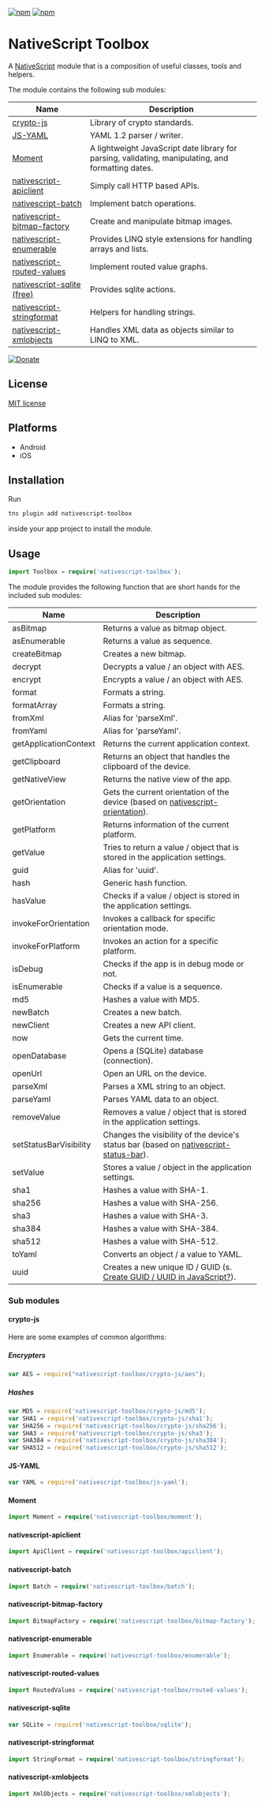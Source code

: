 [![npm](https://img.shields.io/npm/v/nativescript-toolbox.svg)](https://www.npmjs.com/package/nativescript-toolbox)
[![npm](https://img.shields.io/npm/dt/nativescript-toolbox.svg?label=npm%20downloads)](https://www.npmjs.com/package/nativescript-toolbox)

# NativeScript Toolbox

A [NativeScript](https://nativescript.org/) module that is a composition of useful classes, tools and helpers.

The module contains the following sub modules:

| Name | Description |
| ---- | --------- |
| [crypto-js](https://github.com/brix/crypto-js) | Library of crypto standards. |
| [JS-YAML](https://github.com/nodeca/js-yaml) | YAML 1.2 parser / writer. |
| [Moment](https://github.com/moment/moment) | A lightweight JavaScript date library for parsing, validating, manipulating, and formatting dates. |
| [nativescript-apiclient](https://github.com/mkloubert/nativescript-apiclient) | Simply call HTTP based APIs. |
| [nativescript-batch](https://github.com/mkloubert/nativescript-batch) | Implement batch operations. |
| [nativescript-bitmap-factory](https://github.com/mkloubert/nativescript-bitmap-factory) | Create and manipulate bitmap images. |
| [nativescript-enumerable](https://github.com/mkloubert/nativescript-enumerable) | Provides LINQ style extensions for handling arrays and lists. |
| [nativescript-routed-values](https://github.com/mkloubert/nativescript-routed-values) | Implement routed value graphs. |
| [nativescript-sqlite (free)](https://github.com/nathanaela/nativescript-sqlite) | Provides sqlite actions. |
| [nativescript-stringformat](https://github.com/mkloubert/nativescript-stringformat) | Helpers for handling strings. |
| [nativescript-xmlobjects](https://github.com/mkloubert/nativescript-xmlobjects) | Handles XML data as objects similar to LINQ to XML. |

[![Donate](https://img.shields.io/badge/Donate-PayPal-green.svg)](https://www.paypal.com/cgi-bin/webscr?cmd=_s-xclick&hosted_button_id=X493PDBNGKAGG)

## License

[MIT license](https://raw.githubusercontent.com/mkloubert/nativescript-toolbox/master/LICENSE)

## Platforms

* Android
* iOS

## Installation

Run

```bash
tns plugin add nativescript-toolbox
```

inside your app project to install the module.

## Usage

```typescript
import Toolbox = require('nativescript-toolbox');
```

The module provides the following function that are short hands for the included sub modules:

| Name | Description |
| ---- | --------- |
| asBitmap | Returns a value as bitmap object. |
| asEnumerable | Returns a value as sequence. |
| createBitmap | Creates a new bitmap. |
| decrypt | Decrypts a value / an object with AES. |
| encrypt | Encrypts a value / an object with AES. |
| format | Formats a string. |
| formatArray | Formats a string. |
| fromXml | Alias for 'parseXml'. |
| fromYaml | Alias for 'parseYaml'. |
| getApplicationContext | Returns the current application context. |
| getClipboard | Returns an object that handles the clipboard of the device. |
| getNativeView | Returns the native view of the app. |
| getOrientation | Gets the current orientation of the device (based on [nativescript-orientation](https://github.com/nathanaela/nativescript-orientation)). |
| getPlatform | Returns information of the current platform. |
| getValue | Tries to return a value / object that is stored in the application settings. |
| guid | Alias for 'uuid'. |
| hash | Generic hash function. |
| hasValue | Checks if a value / object is stored in the application settings. |
| invokeForOrientation | Invokes a callback for specific orientation mode. |
| invokeForPlatform | Invokes an action for a specific platform. |
| isDebug | Checks if the app is in debug mode or not. |
| isEnumerable | Checks if a value is a sequence. |
| md5 | Hashes a value with MD5. |
| newBatch | Creates a new batch. |
| newClient | Creates a new API client. |
| now | Gets the current time. |
| openDatabase | Opens a (SQLite) database (connection). |
| openUrl | Open an URL on the device. |
| parseXml | Parses a XML string to an object. |
| parseYaml | Parses YAML data to an object. |
| removeValue | Removes a value / object that is stored in the application settings. |
| setStatusBarVisibility | Changes the visibility of the device's status bar (based on [nativescript-status-bar](https://github.com/PeterStaev/NativeScript-Status-Bar)).
| setValue | Stores a value / object in the application settings. |
| sha1 | Hashes a value with SHA-1. |
| sha256 | Hashes a value with SHA-256. |
| sha3 | Hashes a value with SHA-3. |
| sha384 | Hashes a value with SHA-384. |
| sha512 | Hashes a value with SHA-512. |
| toYaml | Converts an object / a value to YAML. |
| uuid | Creates a new unique ID / GUID (s. [Create GUID / UUID in JavaScript?](http://stackoverflow.com/questions/105034/create-guid-uuid-in-javascript)). |

### Sub modules

#### crypto-js

Here are some examples of common algorithms:

##### Encrypters

```typescript
var AES = require("nativescript-toolbox/crypto-js/aes");
```

##### Hashes

```typescript
var MD5 = require('nativescript-toolbox/crypto-js/md5');
var SHA1 = require('nativescript-toolbox/crypto-js/sha1');
var SHA256 = require('nativescript-toolbox/crypto-js/sha256');
var SHA3 = require('nativescript-toolbox/crypto-js/sha3');
var SHA384 = require('nativescript-toolbox/crypto-js/sha384');
var SHA512 = require('nativescript-toolbox/crypto-js/sha512');
```

#### JS-YAML

```typescript
var YAML = require('nativescript-toolbox/js-yaml');
```

#### Moment

```typescript
import Moment = require('nativescript-toolbox/moment');
```

#### nativescript-apiclient

```typescript
import ApiClient = require('nativescript-toolbox/apiclient');
```

#### nativescript-batch

```typescript
import Batch = require('nativescript-toolbox/batch');
```

#### nativescript-bitmap-factory

```typescript
import BitmapFactory = require('nativescript-toolbox/bitmap-factory');
```

#### nativescript-enumerable

```typescript
import Enumerable = require('nativescript-toolbox/enumerable');
```

#### nativescript-routed-values

```typescript
import RoutedValues = require('nativescript-toolbox/routed-values');
```

#### nativescript-sqlite

```typescript
var SQLite = require('nativescript-toolbox/sqlite');
```

#### nativescript-stringformat

```typescript
import StringFormat = require('nativescript-toolbox/stringformat');
```

#### nativescript-xmlobjects

```typescript
import XmlObjects = require('nativescript-toolbox/xmlobjects');
```
